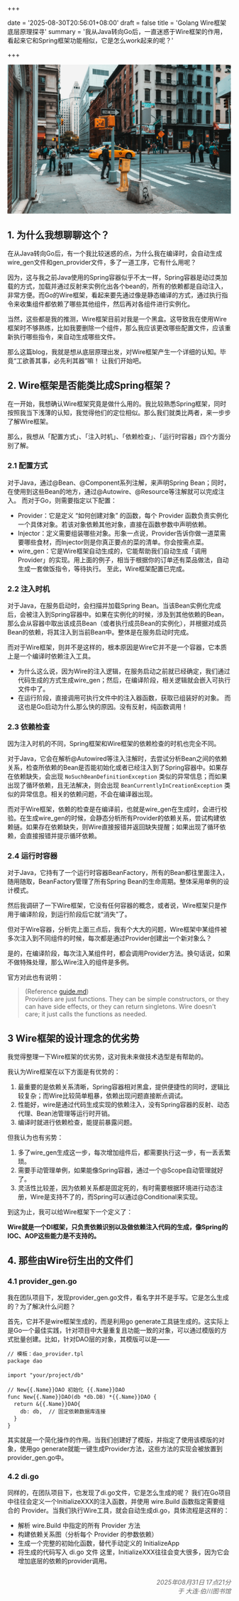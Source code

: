 
+++

date = '2025-08-30T20:56:01+08:00'
draft = false
title = 'Golang Wire框架 底层原理探寻'
summary = '我从Java转向Go后，一直迷惑于Wire框架的作用，看起来它和Spring框架功能相似，它是怎么work起来的呢？'


+++


![](cover.jpg)


## 1. 为什么我想聊聊这个？
在从Java转向Go后，有一个我比较迷惑的点，为什么我在编译时，会自动生成wire_gen文件和gen_provider文件，多了一道工序，它有什么用呢？

因为，这与我之前Java使用的Spring容器似乎不太一样，Spring容器是动过类加载的方式，加载并通过反射来实例化出各个bean的，所有的依赖都是自动注入，非常方便。而Go的Wire框架，看起来要先通过像是静态编译的方式，通过执行指令来收集组件都依赖了哪些其他组件，然后再对各组件进行实例化。

当然，这些都是我的推测，Wire框架目前对我是一个黑盒。这导致我在使用Wire框架时不够熟练，比如我要删除一个组件，那么我应该更改哪些配置文件，应该重新执行哪些指令，来自动生成哪些文件。

那么这篇blog，我就是想从底层原理出发，对Wire框架产生一个详细的认知。毕竟“工欲善其事，必先利其器”嘛！
让我们开始吧。


## 2. Wire框架是否能类比成Spring框架？
在一开始，我想确认Wire框架究竟是做什么用的。我比较熟悉Spring框架，同时按照我当下浅薄的认知，我觉得他们的定位相似。那么我们就类比两者，来一步步了解Wire框架。

那么，我想从「配置方式」、「注入时机」、「依赖检查」、「运行时容器」四个方面分别了解。

### 2.1 配置方式
对于Java，通过@Bean、@Component系列注解，来声明Spring Bean；同时，在使用到这些Bean的地方，通过@Autowire、@Resource等注解就可以完成注入。
而对于Go，则需要指定以下配置：
- Provider：它是定义 “如何创建对象” 的函数，每个 Provider 函数负责实例化一个具体对象。若该对象依赖其他对象，直接在函数参数中声明依赖。
- Injector：定义需要组装哪些对象。形象一点说，Provider告诉你做一道菜需要哪些食材，而Injector则是你真正要点的菜的清单。你会按需点菜。
- wire_gen：它是Wire框架自动生成的，它能帮助我们自动生成「调用Provider」的实现。用上面的例子，相当于根据你的订单还有菜品做法，自动生成一套做饭指令，等待执行。
至此，Wire框架配置已完成。


### 2.2 注入时机
对于Java，在服务启动时，会扫描并加载Spring Bean。当该Bean实例化完成后，会被注入到Spring容器中。如果在实例化的时候，涉及到其他依赖的Bean，那么会从容器中取出该成员Bean（或者执行成员Bean的实例化），并根据对成员Bean的依赖，将其注入到当前Bean中。整体是在服务启动时完成。

而对于Wire框架，则并不是这样的，根本原因是Wire它并不是一个容器，它本质上是一个编译时依赖注入工具。
- 为什么这么说，因为Wire的注入逻辑，在服务启动之前就已经确定，我们通过代码生成的方式生成wire_gen；然后，在编译阶段，相关逻辑就会嵌入可执行文件中了。
- 在运行阶段，直接调用可执行文件中的注入器函数，获取已组装好的对象。
而这也是Go启动为什么那么快的原因。没有反射，纯函数调用！


### 2.3 依赖检查
因为注入时机的不同，Spring框架和Wire框架的依赖检查的时机也完全不同。

对于Java，它会在解析@Autowired等注入注解时，去尝试分析Bean之间的依赖关系，检查所依赖的Bean是否能初始化或者已经注入到了Spring容器中。如果存在依赖缺失，会出现 `NoSuchBeanDefinitionException` 类似的异常信息；而如果出现了循环依赖，且无法解决，则会出现 `BeanCurrentlyInCreationException` 类似的异常信息。相关的依赖问题，不会在编译器出现。

而对于Wire框架，依赖的检查是在编译前，也就是wire_gen在生成时，会进行校验。在生成wire_gen的时候，会静态分析所有Provider的依赖关系，尝试构建依赖链。如果存在依赖缺失，则Wire直接报错并返回缺失提醒；如果出现了循环依赖，会直接报错并提示循环依赖。


### 2.4 运行时容器
对于Java，它持有了一个运行时容器BeanFactory，所有的Bean都往里面注入，随用随取，BeanFactory管理了所有Spring Bean的生命周期。整体采用单例的设计模式。

然后我调研了一下Wire框架，它没有任何容器的概念，或者说，Wire框架只是作用于编译阶段，到运行阶段后它就“消失”了。

但对于Wire容器，分析完上面三点后，我有个大大的问题，Wire框架中某组件被多次注入到不同组件的时候，每次都是通过Provider创建出一个新对象么？

是的，在编译阶段，每次注入某组件时，都会调用Provider方法。换句话说，如果不做特殊处理，那么Wire注入的组件是多例。

官方对此也有说明：
> (Reference [guide.md](https://github.com/google/wire/blob/main/docs/guide.md))  
> Providers are just functions. They can be simple constructors, or they can have side effects, or they can return singletons. Wire doesn't care; it just calls the functions as needed. 


## 3 Wire框架的设计理念的优劣势
我觉得整理一下Wire框架的优劣势，这对我未来做技术选型是有帮助的。

我认为Wire框架在以下方面是有优势的：
1. 最重要的是依赖关系清晰，Spring容器相对黑盒，提供便捷性的同时，逻辑比较复杂；而Wire比较简单粗暴，依赖出现问题直接断点调试。
2. 性能好，wire是通过代码生成实现的依赖注入，没有Spring容器的反射、动态代理、Bean池管理等运行时开销。
3. 编译时就进行依赖检查，能提前暴露问题。

但我认为也有劣势：
1. 多了wire_gen生成这一步，每次增加组件后，都需要执行这一步，有一丢丢繁琐。
2. 需要手动管理单例，如果能像Spring容器，通过一个@Scope自动管理就好了。
3. 灵活性比较差，因为依赖关系都是固定死的，有时需要根据环境进行动态注册，Wire是支持不了的，而Spring可以通过@Conditional来实现。

到这为止，我可以给Wire框架下一个定义了：

**Wire就是一个DI框架，只负责依赖识别以及做依赖注入代码的生成，像Spring的IOC、AOP这些能力是不支持的。**


## 4. 那些由Wire衍生出的文件们
### 4.1 provider_gen.go
我在团队项目下，发现provider_gen.go文件，看名字并不是手写。它是怎么生成的？为了解决什么问题？

首先，它并不是wire框架生成的，而是利用go generate工具链生成的。这实际上是Go一个最佳实践，针对项目中大量重复且功能一致的对象，可以通过模版的方式批量创建。比如，针对DAO层的对象，其模版可以是——
```
// 模板：dao_provider.tpl
package dao

import "your/project/db"

// New{{.Name}}DAO 初始化 {{.Name}}DAO
func New{{.Name}}DAO(db *db.DB) *{{.Name}}DAO {
  return &{{.Name}}DAO{
    db: db,  // 固定依赖数据库连接
  }
}
```

其实就是一个简化操作的作用。当我们创建好了模版，并指定了使用该模版的对象，使用go generate就能一键生成Provider方法，这些方法的实现会被放置到provider_gen.go中。


### 4.2 di.go
同样的，在团队项目下，也发现了di.go文件，它是怎么生成的呢？
我们在Go项目中往往会定义一个InitializeXXX的注入函数，并使用 wire.Build 函数指定需要组合的 Provider。当我们执行Wire工具，就会自动生成di.go，具体流程是这样的：
- 解析 wire.Build 中指定的所有 Provider 方法
- 构建依赖关系图（分析每个 Provider 的参数依赖）
- 生成一个完整的初始化函数，替代手动定义的 InitializeApp
- 将生成的代码写入 di.go 文件
这里，InitializeXXX往往会变大很多，因为它会增加底层的依赖的provider调用。


<div style="text-align: right; margin-top: 2em; font-style: italic; color: #666;">
  2025年08月31日 17点21分<br>
  于 大连·伯川图书馆
</div>